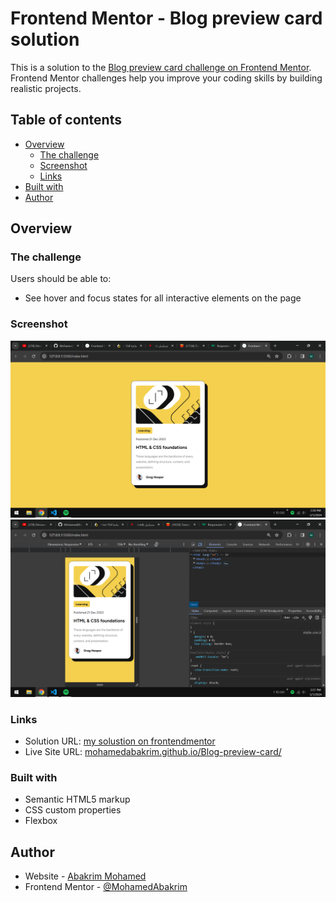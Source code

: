 # Frontend Mentor - Blog preview card solution

This is a solution to the [Blog preview card challenge on Frontend Mentor](https://www.frontendmentor.io/challenges/blog-preview-card-ckPaj01IcS). Frontend Mentor challenges help you improve your coding skills by building realistic projects. 

## Table of contents

- [Overview](#overview)
  - [The challenge](#the-challenge)
  - [Screenshot](#screenshot)
  - [Links](#links)
- [Built with](#built-with)
- [Author](#author)


## Overview

### The challenge

Users should be able to:

- See hover and focus states for all interactive elements on the page

### Screenshot

![](./assets/images/pic1.png)
![](./assets/images/pic2.png)


### Links

- Solution URL: [my solustion on frontendmentor](https://www.frontendmentor.io/solutions/responsive-page-containing-a-responsive-card-created-with-html5-and-css3-3dy1nIBptT)
- Live Site URL: [mohamedabakrim.github.io/Blog-preview-card/](https://mohamedabakrim.github.io/Blog-preview-card/)


### Built with

- Semantic HTML5 markup
- CSS custom properties
- Flexbox


## Author

- Website - [Abakrim Mohamed](https://github.com/MohamedAbakrim)
- Frontend Mentor - [@MohamedAbakrim](https://www.frontendmentor.io/profile/MohamedAbakrim)